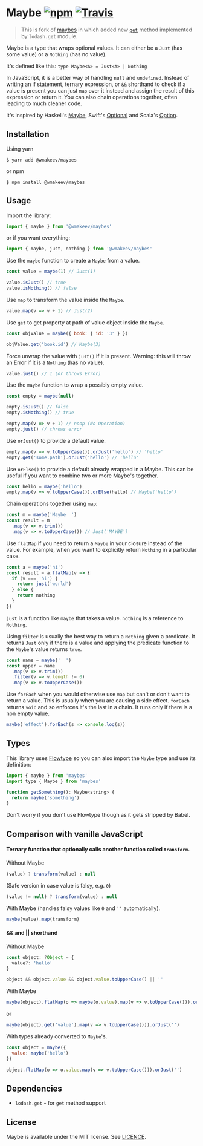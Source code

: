 # Maybe [![npm](https://img.shields.io/npm/v/@wmakeev/maybes.svg?maxAge=1800&style=flat-square)](https://www.npmjs.com/package/@wmakeev/maybes) [![Travis](https://img.shields.io/travis/wmakeev/maybe.svg?maxAge=1800&style=flat-square)](https://travis-ci.org/wmakeev/maybe)

> This is fork of [maybes](https://github.com/alexanderjarvis/maybe) in which added new [`get`](https://github.com/wmakeev/maybe/releases/tag/v0.3.0) method implemented by `lodash.get` module.

Maybe is a type that wraps optional values. It can either be a `Just` (has some value) or a `Nothing`
(has no value).

It's defined like this: `type Maybe<A> = Just<A> | Nothing`

In JavaScript, it is a better way of handling `null` and `undefined`. Instead of writing an if
statement, ternary expression, or `&&` shorthand to check if a value is present you can just `map`
over it instead and assign the result of this expression or return it. You can also chain operations
together, often leading to much cleaner code.

It's inspired by Haskell's [Maybe](https://wiki.haskell.org/Maybe), Swift's [Optional](https://developer.apple.com/reference/swift/optional) and
Scala's [Option](http://www.scala-lang.org/api/current/scala/Option.html).

## Installation

Using yarn

```
$ yarn add @wmakeev/maybes
```

or npm

```
$ npm install @wmakeev/maybes
```

## Usage

Import the library:

```js
import { maybe } from '@wmakeev/maybes'
```

or if you want everything:

```js
import { maybe, just, nothing } from '@wmakeev/maybes'
```

Use the `maybe` function to create a `Maybe` from a value.

```js
const value = maybe(1) // Just(1)

value.isJust() // true
value.isNothing() // false
```

Use `map` to transform the value inside the `Maybe`.

```js
value.map(v => v + 1) // Just(2)
```

Use `get` to get property at path of value object inside the `Maybe`.

```js
const objValue = maybe({ book: { id: '3' } })

objValue.get('book.id') // Maybe(3)
```

Force unwrap the value with `just()` if it is present. Warning: this will throw an Error if it
is a `Nothing` (has no value).

```js
value.just() // 1 (or throws Error)
```

Use the `maybe` function to wrap a possibly empty value.

```js
const empty = maybe(null)

empty.isJust() // false
empty.isNothing() // true

empty.map(v => v + 1) // noop (No Operation)
empty.just() // throws error
```

Use `orJust()` to provide a default value.

```js
empty.map(v => v.toUpperCase()).orJust('hello') // 'hello'
empty.get('some.path').orJust('hello') // 'hello'
```

Use `orElse()` to provide a default already wrapped in a Maybe. This can be useful if you want to combine
two or more Maybe's together.

```js
const hello = maybe('hello')
empty.map(v => v.toUpperCase()).orElse(hello) // Maybe('hello')
```

Chain operations together using `map`:

```js
const m = maybe('Maybe  ')
const result = m
  .map(v => v.trim())
  .map(v => v.toUpperCase()) // Just('MAYBE')
```

Use `flatMap` if you need to return a `Maybe` in your closure instead of the value. For example,
when you want to explicitly return `Nothing` in a particular case.

```js
const a = maybe('hi')
const result = a.flatMap(v => {
  if (v === 'hi') {
    return just('world')
  } else {
    return nothing
  }
})
```

`just` is a function like `maybe` that takes a value. `nothing` is a reference to `Nothing`.

Using `filter` is usually the best way to return a `Nothing` given a predicate. It returns
`Just` only if there is a value and applying the predicate function to the `Maybe`'s value returns
`true`.

```js
const name = maybe('  ')
const upper = name
  .map(v => v.trim())
  .filter(v => v.length != 0)
  .map(v => v.toUpperCase())
```

Use `forEach` when you would otherwise use `map` but can't or don't want to return a value. This
is usually when you are causing a side effect. `forEach` returns `void` and so enforces it's the
last in a chain. It runs only if there is a non empty value.

```js
maybe('effect').forEach(s => console.log(s))
```

## Types

This library uses [Flowtype](https://flowtype.org) so you can also import the `Maybe` type and use
its definition:

```js
import { maybe } from 'maybes'
import type { Maybe } from 'maybes'

function getSomething(): Maybe<string> {
  return maybe('something')
}
```

Don't worry if you don't use Flowtype though as it gets stripped by Babel.

## Comparison with vanilla JavaScript

#### Ternary function that optionally calls another function called `transform`.

Without Maybe

```js
(value) ? transform(value) : null
```

(Safe version in case value is falsy, e.g. `0`)
```js
(value != null) ? transform(value) : null
```

With Maybe (handles falsy values like `0` and `''` automatically).

```js
maybe(value).map(transform)
```

#### && and || shorthand

Without Maybe
```js
const object: ?Object = {
  value?: 'hello'
}

object && object.value && object.value.toUpperCase() || ''
```

With Maybe
```js
maybe(object).flatMap(o => maybe(o.value).map(v => v.toUpperCase())).orJust('')
```

or

```js
maybe(object).get('value').map(v => v.toUpperCase())).orJust('')
```

With types already converted to `Maybe`'s.
```js
const object = maybe({
  value: maybe('hello')
})

object.flatMap(o => o.value.map(v => v.toUpperCase())).orJust('')
```

## Dependencies

- `lodash.get` - for `get` method support

## License

Maybe is available under the MIT license. See [LICENCE](./LICENSE).
